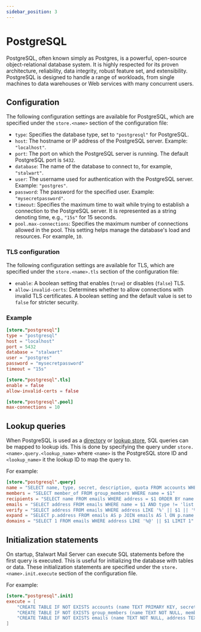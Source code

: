 ```yaml
---
sidebar_position: 3
---
```


# PostgreSQL

PostgreSQL, often known simply as Postgres, is a powerful, open-source object-relational database system. It is highly respected for its proven architecture, reliability, data integrity, robust feature set, and extensibility. PostgreSQL is designed to handle a range of workloads, from single machines to data warehouses or Web services with many concurrent users. 

## Configuration

The following configuration settings are available for PostgreSQL, which are specified under the `store.<name>` section of the configuration file:

- `type`: Specifies the database type, set to `"postgresql"` for PostgreSQL.
- `host`: The hostname or IP address of the PostgreSQL server. Example: `"localhost"`.
- `port`: The port on which the PostgreSQL server is running. The default PostgreSQL port is `5432`.
- `database`: The name of the database to connect to, for example, `"stalwart"`.
- `user`: The username used for authentication with the PostgreSQL server. Example: `"postgres"`.
- `password`: The password for the specified user. Example: `"mysecretpassword"`.
- `timeout`: Specifies the maximum time to wait while trying to establish a connection to the PostgreSQL server. It is represented as a string denoting time, e.g., `"15s"` for 15 seconds.
- `pool.max-connections`: Specifies the maximum number of connections allowed in the pool. This setting helps manage the database's load and resources. For example, `10`.

### TLS configuration

The following configuration settings are available for TLS, which are specified under the `store.<name>.tls` section of the configuration file:

- `enable`: A boolean setting that enables (`true`) or disables (`false`) TLS. 
- `allow-invalid-certs`: Determines whether to allow connections with invalid TLS certificates. A boolean setting and the default value is set to `false` for stricter security.

### Example

```toml
[store."postgresql"]
type = "postgresql"
host = "localhost"
port = 5432
database = "stalwart"
user = "postgres"
password = "mysecretpassword"
timeout = "15s"

[store."postgresql".tls]
enable = false
allow-invalid-certs = false

[store."postgresql".pool]
max-connections = 10
```

## Lookup queries

When PostgreSQL is used as a [directory](/docs/auth/backend/overview) or [lookup store](/docs/storage/lookup), SQL queries can be mapped to lookup ids. This is done by specifying the query under `store.<name>.query.<lookup_name>` where `<name>` is the PostgreSQL store ID and `<lookup_name>` it the lookup ID to map the query to. 

For example:

```toml
[store."postgresql".query]
name = "SELECT name, type, secret, description, quota FROM accounts WHERE name = $1 AND active = true"
members = "SELECT member_of FROM group_members WHERE name = $1"
recipients = "SELECT name FROM emails WHERE address = $1 ORDER BY name ASC"
emails = "SELECT address FROM emails WHERE name = $1 AND type != 'list' ORDER BY type DESC, address ASC"
verify = "SELECT address FROM emails WHERE address LIKE '%' || $1 || '%' AND type = 'primary' ORDER BY address LIMIT 5"
expand = "SELECT p.address FROM emails AS p JOIN emails AS l ON p.name = l.name WHERE p.type = 'primary' AND l.address = $1 AND l.type = 'list' ORDER BY p.address LIMIT 50"
domains = "SELECT 1 FROM emails WHERE address LIKE '%@' || $1 LIMIT 1"
```

## Initialization statements

On startup, Stalwart Mail Server can execute SQL statements before the first query is executed. This is useful for initializing the database with tables or data. These initialization statements are specified under the `store.<name>.init.execute` section of the configuration file.

For example:

```toml
[store."postgresql".init]
execute = [
    "CREATE TABLE IF NOT EXISTS accounts (name TEXT PRIMARY KEY, secret TEXT, description TEXT, type TEXT NOT NULL, quota INTEGER DEFAULT 0, active BOOLEAN DEFAULT TRUE)",
    "CREATE TABLE IF NOT EXISTS group_members (name TEXT NOT NULL, member_of TEXT NOT NULL, PRIMARY KEY (name, member_of))",
    "CREATE TABLE IF NOT EXISTS emails (name TEXT NOT NULL, address TEXT NOT NULL, type TEXT, PRIMARY KEY (name, address))"
]
```
